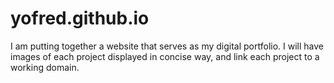 yofred.github.io
================

I am putting together a website that serves as my digital portfolio.  I will have images of each project displayed in concise way, and link each project to a working domain.
